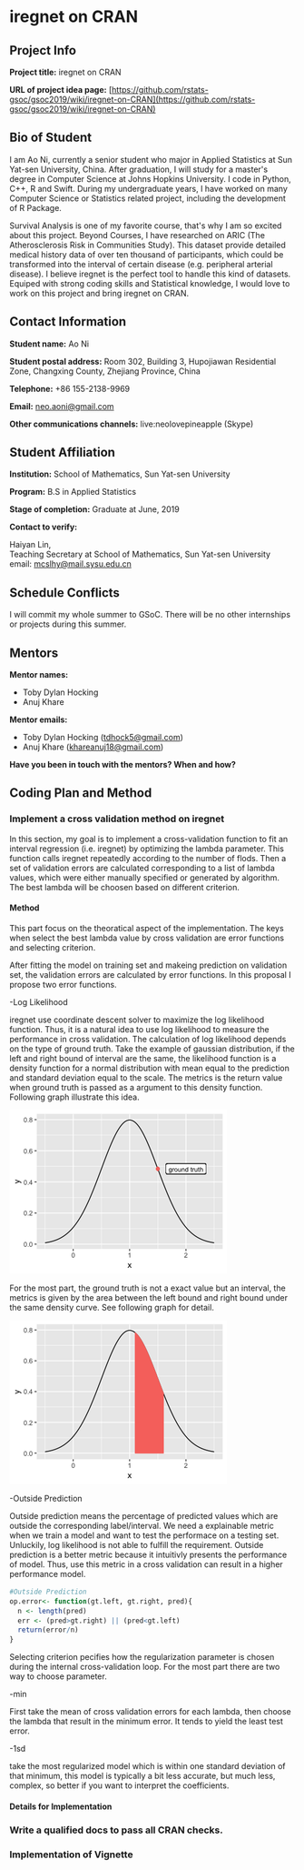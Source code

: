 # iregnet on CRAN

## Project Info

**Project title:** iregnet on CRAN

**URL of project idea page:** [https://github.com/rstats-gsoc/gsoc2019/wiki/iregnet-on-CRAN](https://github.com/rstats-gsoc/gsoc2019/wiki/iregnet-on-CRAN)


## Bio of Student

I am Ao Ni, currently a senior student who major in Applied Statistics at Sun Yat-sen University, China. After graduation, I will study for a master's degree in Computer Science at Johns Hopkins University. I code in Python, C++, R and Swift. During my undergraduate years, I have worked on many Computer Science or Statistics related project, including the development of R Package. 

Survival Analysis is one of my favorite course, that's why I am so excited about this project. Beyond Courses, I have researched on ARIC (The Atherosclerosis Risk in Communities Study). This dataset provide detailed medical history data of over ten thousand of participants, which could be transformed into the interval of certain disease (e.g. peripheral arterial disease). I believe iregnet is the perfect tool to handle this kind of datasets. Equiped with strong coding skills and Statistical knowledge, I would love to work on this project and bring iregnet on CRAN.



## Contact Information

**Student name:** Ao Ni

**Student postal address:** Room 302, Building 3, Hupojiawan Residential Zone, Changxing County, Zhejiang Province, China

**Telephone:** +86 155-2138-9969

**Email:** neo.aoni@gmail.com 

**Other communications channels:** live:neolovepineapple (Skype)





## Student Affiliation 

**Institution:** School of Mathematics, Sun Yat-sen University

**Program:** B.S in Applied Statistics

**Stage of completion:** Graduate at June, 2019

**Contact to verify:** 

Haiyan Lin,      
Teaching Secretary at School of Mathematics, Sun Yat-sen University          
email: mcslhy@mail.sysu.edu.cn



## Schedule Conflicts

I will commit my whole summer to GSoC. There will be no other internships or projects during this summer.

## Mentors
**Mentor names:**

* Toby Dylan Hocking
* Anuj Khare


**Mentor emails:**

* Toby Dylan Hocking (tdhock5@gmail.com)
* Anuj Khare (khareanuj18@gmail.com)

**Have you been in touch with the mentors? When and how?**



## Coding Plan and Method

### Implement a cross validation method on iregnet

In this section, my goal is to implement a cross-validation function to fit an interval regression (i.e. iregnet) by optimizing the lambda parameter. This function calls iregnet repeatedly according to the number of flods. Then a set of validation errors are calculated corresponding to a list of lambda values, which were either manually specified or generated by algorithm. The best lambda will be choosen based on different criterion.

#### Method

This part focus on the theoratical aspect of the implementation. The keys when select the best lambda value by cross validation are error functions and selecting criterion. 

After fitting the model on training set and makeing prediction on validation set, the validation errors are calculated by error functions. In this proposal I propose two error functions. 



-Log Likelihood

iregnet use coordinate descent solver to maximize the log likelihood function. Thus, it is a natural idea to use log likelihood to measure the performance in cross validation. The calculation of log likelihood depends on the type of ground truth. Take the example of gaussian distribution, if the left and right bound of interval are the same, the likelihood function is a density function for a normal distribution with mean equal to the prediction and standard deviation equal to the scale. The metrics is the return value when ground truth is passed as a argument to this density function. Following graph illustrate this idea.

![](mdfiles/density_plot.png)



For the most part, the ground truth is not a exact value but an interval, the metrics is given by the area between the left bound and right bound under the same density curve. See following graph for detail.

![](mdfiles/probability_plot.png)

 
-Outside Prediction

Outside prediction means the percentage of predicted values which are outside the corresponding label/interval. We need a explainable metric when we train a model and want to test the performace on a testing set. Unluckily, log likelihood is not able to fulfill the requirement. Outside prediction is a better metric because it intuitivly presents the performance of model. Thus, use this metric in a cross validation can result in a higher performance model.

```r
#Outside Prediction
op.error<- function(gt.left, gt.right, pred){
  n <- length(pred)
  err <- (pred>gt.right) || (pred<gt.left)
  return(error/n)
}
```



Selecting criterion pecifies how the regularization parameter is chosen during the internal cross-validation loop. For the most part there are two way to choose parameter.

-min

First take the mean of cross validation errors for each lambda, then choose the lambda that result in the minimum error. It tends to yield the least test error.


-1sd

take the most regularized model which is within one standard deviation of that minimum, this model is typically a bit less accurate, but much less, complex, so better if you want to interpret the coefficients.




#### Details for Implementation






### Write a qualified docs to pass all CRAN checks.


### Implementation of Vignette




















